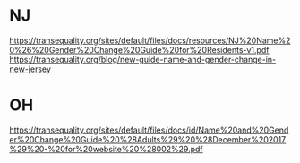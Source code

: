 


# NJ
https://transequality.org/sites/default/files/docs/resources/NJ%20Name%20%26%20Gender%20Change%20Guide%20for%20Residents-v1.pdf
https://transequality.org/blog/new-guide-name-and-gender-change-in-new-jersey


# OH
https://transequality.org/sites/default/files/docs/id/Name%20and%20Gender%20Change%20Guide%20%28Adults%29%20%28December%202017%29%20-%20for%20website%20%28002%29.pdf
